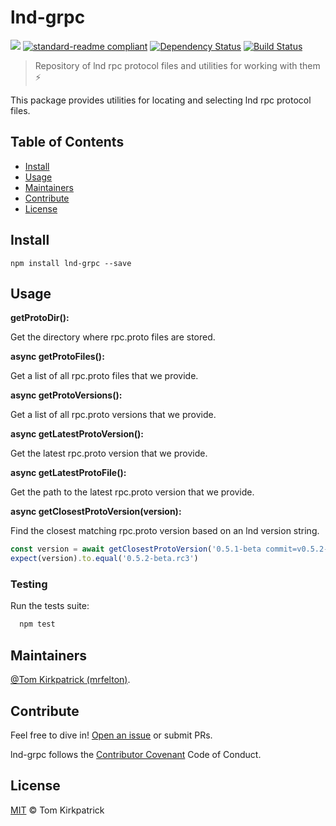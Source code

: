 # lnd-grpc

[![](https://img.shields.io/badge/project-LND-blue.svg?style=flat-square)](https://github.com/lightningnetwork/lnd)
[![standard-readme compliant](https://img.shields.io/badge/standard--readme-OK-green.svg?style=flat-square)](https://github.com/RichardLitt/standard-readme)
[![Dependency Status](https://david-dm.org/LN-Zap/lnd-grpc.svg?style=flat-square)](https://david-dm.org/LN-Zap/lnd-grpc)
[![Build Status](https://travis-ci.org/LN-Zap/lnd-grpc.svg?branch=master)](https://travis-ci.org/LN-Zap/lnd-grpc)

> Repository of lnd rpc protocol files and utilities for working with them ⚡️

This package provides utilities for locating and selecting lnd rpc protocol files.

## Table of Contents

- [Install](#install)
- [Usage](#usage)
- [Maintainers](#maintainers)
- [Contribute](#contribute)
- [License](#license)

## Install

```
npm install lnd-grpc --save
```

## Usage

**getProtoDir():**

Get the directory where rpc.proto files are stored.

**async getProtoFiles():**

Get a list of all rpc.proto files that we provide.

**async getProtoVersions():**

Get a list of all rpc.proto versions that we provide.

**async getLatestProtoVersion():**

Get the latest rpc.proto version that we provide.

**async getLatestProtoFile():**

Get the path to the latest rpc.proto version that we provide.

**async getClosestProtoVersion(version):**

Find the closest matching rpc.proto version based on an lnd version string.

```js
const version = await getClosestProtoVersion('0.5.1-beta commit=v0.5.2-beta-rc3')
expect(version).to.equal('0.5.2-beta.rc3')
```

### Testing

Run the tests suite:

```bash
  npm test
```

## Maintainers

[@Tom Kirkpatrick (mrfelton)](https://github.com/mrfelton).

## Contribute

Feel free to dive in! [Open an issue](https://github.com/LN-Zap/lnd-grpc/issues/new) or submit PRs.

lnd-grpc follows the [Contributor Covenant](http://contributor-covenant.org/version/1/3/0/) Code of Conduct.

## License

[MIT](LICENSE) © Tom Kirkpatrick
